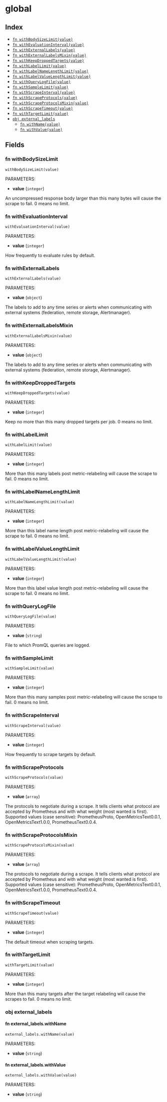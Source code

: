# global



## Index

* [`fn withBodySizeLimit(value)`](#fn-withbodysizelimit)
* [`fn withEvaluationInterval(value)`](#fn-withevaluationinterval)
* [`fn withExternalLabels(value)`](#fn-withexternallabels)
* [`fn withExternalLabelsMixin(value)`](#fn-withexternallabelsmixin)
* [`fn withKeepDroppedTargets(value)`](#fn-withkeepdroppedtargets)
* [`fn withLabelLimit(value)`](#fn-withlabellimit)
* [`fn withLabelNameLengthLimit(value)`](#fn-withlabelnamelengthlimit)
* [`fn withLabelValueLengthLimit(value)`](#fn-withlabelvaluelengthlimit)
* [`fn withQueryLogFile(value)`](#fn-withquerylogfile)
* [`fn withSampleLimit(value)`](#fn-withsamplelimit)
* [`fn withScrapeInterval(value)`](#fn-withscrapeinterval)
* [`fn withScrapeProtocols(value)`](#fn-withscrapeprotocols)
* [`fn withScrapeProtocolsMixin(value)`](#fn-withscrapeprotocolsmixin)
* [`fn withScrapeTimeout(value)`](#fn-withscrapetimeout)
* [`fn withTargetLimit(value)`](#fn-withtargetlimit)
* [`obj external_labels`](#obj-external_labels)
  * [`fn withName(value)`](#fn-external_labelswithname)
  * [`fn withValue(value)`](#fn-external_labelswithvalue)

## Fields

### fn withBodySizeLimit

```jsonnet
withBodySizeLimit(value)
```

PARAMETERS:

* **value** (`integer`)

An uncompressed response body larger than this many bytes will cause the
scrape to fail. 0 means no limit.
### fn withEvaluationInterval

```jsonnet
withEvaluationInterval(value)
```

PARAMETERS:

* **value** (`integer`)

How frequently to evaluate rules by default.
### fn withExternalLabels

```jsonnet
withExternalLabels(value)
```

PARAMETERS:

* **value** (`object`)

The labels to add to any time series or alerts when communicating with external systems (federation, remote storage, Alertmanager).
### fn withExternalLabelsMixin

```jsonnet
withExternalLabelsMixin(value)
```

PARAMETERS:

* **value** (`object`)

The labels to add to any time series or alerts when communicating with external systems (federation, remote storage, Alertmanager).
### fn withKeepDroppedTargets

```jsonnet
withKeepDroppedTargets(value)
```

PARAMETERS:

* **value** (`integer`)

Keep no more than this many dropped targets per job.
0 means no limit.
### fn withLabelLimit

```jsonnet
withLabelLimit(value)
```

PARAMETERS:

* **value** (`integer`)

More than this many labels post metric-relabeling will cause the scrape to
fail. 0 means no limit.
### fn withLabelNameLengthLimit

```jsonnet
withLabelNameLengthLimit(value)
```

PARAMETERS:

* **value** (`integer`)

More than this label name length post metric-relabeling will cause the
scrape to fail. 0 means no limit.
### fn withLabelValueLengthLimit

```jsonnet
withLabelValueLengthLimit(value)
```

PARAMETERS:

* **value** (`integer`)

More than this label value length post metric-relabeling will cause the
scrape to fail. 0 means no limit.
### fn withQueryLogFile

```jsonnet
withQueryLogFile(value)
```

PARAMETERS:

* **value** (`string`)

File to which PromQL queries are logged.
### fn withSampleLimit

```jsonnet
withSampleLimit(value)
```

PARAMETERS:

* **value** (`integer`)

More than this many samples post metric-relabeling will cause the scrape to
fail. 0 means no limit.
### fn withScrapeInterval

```jsonnet
withScrapeInterval(value)
```

PARAMETERS:

* **value** (`integer`)

How frequently to scrape targets by default.
### fn withScrapeProtocols

```jsonnet
withScrapeProtocols(value)
```

PARAMETERS:

* **value** (`array`)

The protocols to negotiate during a scrape. It tells clients what
protocol are accepted by Prometheus and with what weight (most wanted is first).
Supported values (case sensitive): PrometheusProto, OpenMetricsText0.0.1,
OpenMetricsText1.0.0, PrometheusText0.0.4.
### fn withScrapeProtocolsMixin

```jsonnet
withScrapeProtocolsMixin(value)
```

PARAMETERS:

* **value** (`array`)

The protocols to negotiate during a scrape. It tells clients what
protocol are accepted by Prometheus and with what weight (most wanted is first).
Supported values (case sensitive): PrometheusProto, OpenMetricsText0.0.1,
OpenMetricsText1.0.0, PrometheusText0.0.4.
### fn withScrapeTimeout

```jsonnet
withScrapeTimeout(value)
```

PARAMETERS:

* **value** (`integer`)

The default timeout when scraping targets.
### fn withTargetLimit

```jsonnet
withTargetLimit(value)
```

PARAMETERS:

* **value** (`integer`)

More than this many targets after the target relabeling will cause the
scrapes to fail. 0 means no limit.
### obj external_labels


#### fn external_labels.withName

```jsonnet
external_labels.withName(value)
```

PARAMETERS:

* **value** (`string`)


#### fn external_labels.withValue

```jsonnet
external_labels.withValue(value)
```

PARAMETERS:

* **value** (`string`)

